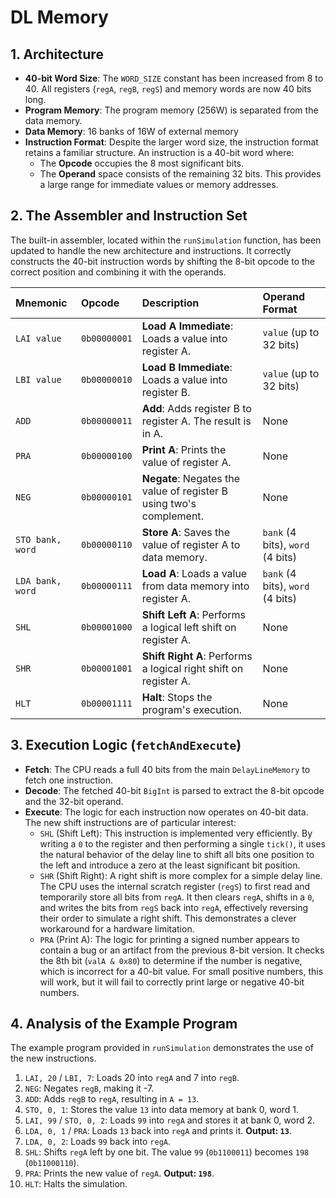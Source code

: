 # DL Memory

## **1. Architecture**

* **40-bit Word Size**: The `WORD_SIZE` constant has been increased from 8 to 40. All registers (`regA`, `regB`, `regS`) and memory words are now 40 bits long.
* **Program Memory**: The program memory (256W) is separated from the data memory.
* **Data Memory**: 16 banks of 16W of external memory
* **Instruction Format**: Despite the larger word size, the instruction format retains a familiar structure. An instruction is a 40-bit word where:
    * The **Opcode** occupies the 8 most significant bits.
    * The **Operand** space consists of the remaining 32 bits. This provides a large range for immediate values or memory addresses.

## **2. The Assembler and Instruction Set**

The built-in assembler, located within the `runSimulation` function, has been updated to handle the new architecture and instructions. It correctly constructs the 40-bit instruction words by shifting the 8-bit opcode to the correct position and combining it with the operands.

| Mnemonic | Opcode | Description | Operand Format |
| :--- | :--- | :--- | :--- |
| `LAI value` | `0b00000001` | **Load A Immediate**: Loads a value into register A. | `value` (up to 32 bits) |
| `LBI value` | `0b00000010` | **Load B Immediate**: Loads a value into register B. | `value` (up to 32 bits) |
| `ADD` | `0b00000011` | **Add**: Adds register B to register A. The result is in A. | None |
| `PRA` | `0b00000100` | **Print A**: Prints the value of register A. | None |
| `NEG` | `0b00000101` | **Negate**: Negates the value of register B using two's complement. | None |
| `STO bank, word` | `0b00000110` | **Store A**: Saves the value of register A to data memory. | `bank` (4 bits), `word` (4 bits) |
| `LDA bank, word` | `0b00000111` | **Load A**: Loads a value from data memory into register A. | `bank` (4 bits), `word` (4 bits) |
| `SHL` | `0b00001000` | **Shift Left A**: Performs a logical left shift on register A. | None |
| `SHR` | `0b00001001` | **Shift Right A**: Performs a logical right shift on register A. | None |
| `HLT` | `0b00001111` | **Halt**: Stops the program's execution. | None |

## **3. Execution Logic (`fetchAndExecute`)**

* **Fetch**: The CPU reads a full 40 bits from the main `DelayLineMemory` to fetch one instruction.
* **Decode**: The fetched 40-bit `BigInt` is parsed to extract the 8-bit opcode and the 32-bit operand.
* **Execute**: The logic for each instruction now operates on 40-bit data. The new shift instructions are of particular interest:
    * `SHL` (Shift Left): This instruction is implemented very efficiently. By writing a `0` to the register and then performing a single `tick()`, it uses the natural behavior of the delay line to shift all bits one position to the left and introduce a zero at the least significant bit position.
    * `SHR` (Shift Right): A right shift is more complex for a simple delay line. The CPU uses the internal scratch register (`regS`) to first read and temporarily store all bits from `regA`. It then clears `regA`, shifts in a `0`, and writes the bits from `regS` back into `regA`, effectively reversing their order to simulate a right shift. This demonstrates a clever workaround for a hardware limitation.
    * `PRA` (Print A): The logic for printing a signed number appears to contain a bug or an artifact from the previous 8-bit version. It checks the 8th bit (`valA & 0x80`) to determine if the number is negative, which is incorrect for a 40-bit value. For small positive numbers, this will work, but it will fail to correctly print large or negative 40-bit numbers.

## **4. Analysis of the Example Program**

The example program provided in `runSimulation` demonstrates the use of the new instructions.

1.  `LAI, 20` / `LBI, 7`: Loads 20 into `regA` and 7 into `regB`.
2.  `NEG`: Negates `regB`, making it -7.
3.  `ADD`: Adds `regB` to `regA`, resulting in `A = 13`.
4.  `STO, 0, 1`: Stores the value `13` into data memory at bank 0, word 1.
5.  `LAI, 99` / `STO, 0, 2`: Loads `99` into `regA` and stores it at bank 0, word 2.
6.  `LDA, 0, 1` / `PRA`: Loads `13` back into `regA` and prints it. **Output: `13`**.
7.  `LDA, 0, 2`: Loads `99` back into `regA`.
8.  `SHL`: Shifts `regA` left by one bit. The value `99` (`0b1100011`) becomes `198` (`0b11000110`).
9.  `PRA`: Prints the new value of `regA`. **Output: `198`**.
10. `HLT`: Halts the simulation.

